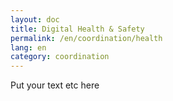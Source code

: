 ```yaml
---
layout: doc
title: Digital Health & Safety
permalink: /en/coordination/health
lang: en
category: coordination
---
```


Put your text etc here

